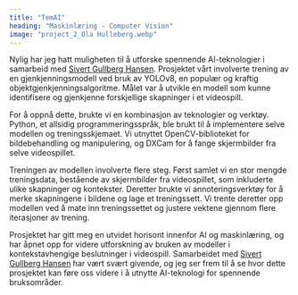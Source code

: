 ```yaml
---
title: "TemAI"
heading: "Maskinlæring - Computer Vision"
image: "project_2_Ola Hulleberg.webp"
---
```


Nylig har jeg hatt muligheten til å utforske spennende AI-teknologier i samarbeid med <a target='_blank' href='/bwu/sivertgh'>Sivert Gullberg Hansen</a>. Prosjektet vårt involverte trening av en gjenkjenningsmodell ved bruk av YOLOv8, en populær og kraftig objektgjenkjenningsalgoritme. Målet var å utvikle en modell som kunne identifisere og gjenkjenne forskjellige skapninger i et videospill.

For å oppnå dette, brukte vi en kombinasjon av teknologier og verktøy. Python, et allsidig programmeringsspråk, ble brukt til å implementere selve modellen og treningsskjemaet. Vi utnyttet OpenCV-biblioteket for bildebehandling og manipulering, og DXCam for å fange skjermbilder fra selve videospillet.

Treningen av modellen involverte flere steg. Først samlet vi en stor mengde treningsdata, bestående av skjermbilder fra videospillet, som inkluderte ulike skapninger og kontekster. Deretter brukte vi annoteringsverktøy for å merke skapningene i bildene og lage et treningssett. Vi trente deretter opp modellen ved å mate inn treningssettet og justere vektene gjennom flere iterasjoner av trening.

Prosjektet har gitt meg en utvidet horisont innenfor AI og maskinlæring, og har åpnet opp for videre utforskning av bruken av modeller i kontekstavhengige beslutninger i videospill. Samarbeidet med <a target='_blank' href='/bwu/sivertgh'>Sivert Gullberg Hansen</a> har vært svært givende, og jeg ser frem til å se hvor dette prosjektet kan føre oss videre i å utnytte AI-teknologi for spennende bruksområder.
